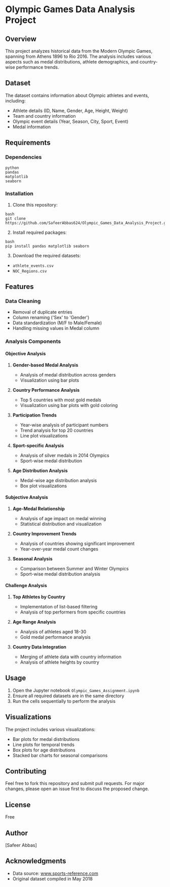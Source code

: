 # Olympic Games Data Analysis Project

## Overview
This project analyzes historical data from the Modern Olympic Games, spanning from Athens 1896 to Rio 2016. The analysis includes various aspects such as medal distributions, athlete demographics, and country-wise performance trends.

## Dataset
The dataset contains information about Olympic athletes and events, including:
- Athlete details (ID, Name, Gender, Age, Height, Weight)
- Team and country information
- Olympic event details (Year, Season, City, Sport, Event)
- Medal information

## Requirements

### Dependencies
```
python
pandas
matplotlib
seaborn
```

### Installation
1. Clone this repository:
```
bash
git clone https://github.com/SafeerAbbas624/Olympic_Games_Data_Analysis_Project.git
```

2. Install required packages:
```
bash
pip install pandas matplotlib seaborn
```

3. Download the required datasets:
- `athlete_events.csv`
- `NOC_Regions.csv`

## Features

### Data Cleaning
- Removal of duplicate entries
- Column renaming ('Sex' to 'Gender')
- Data standardization (M/F to Male/Female)
- Handling missing values in Medal column

### Analysis Components

#### Objective Analysis
1. **Gender-based Medal Analysis**
   - Analysis of medal distribution across genders
   - Visualization using bar plots

2. **Country Performance Analysis**
   - Top 5 countries with most gold medals
   - Visualization using bar plots with gold coloring

3. **Participation Trends**
   - Year-wise analysis of participant numbers
   - Trend analysis for top 20 countries
   - Line plot visualizations

4. **Sport-specific Analysis**
   - Analysis of silver medals in 2014 Olympics
   - Sport-wise medal distribution

5. **Age Distribution Analysis**
   - Medal-wise age distribution analysis
   - Box plot visualizations

#### Subjective Analysis
1. **Age-Medal Relationship**
   - Analysis of age impact on medal winning
   - Statistical distribution and visualization

2. **Country Improvement Trends**
   - Analysis of countries showing significant improvement
   - Year-over-year medal count changes

3. **Seasonal Analysis**
   - Comparison between Summer and Winter Olympics
   - Sport-wise medal distribution analysis

#### Challenge Analysis
1. **Top Athletes by Country**
   - Implementation of list-based filtering
   - Analysis of top performers from specific countries

2. **Age Range Analysis**
   - Analysis of athletes aged 18-30
   - Gold medal performance analysis

3. **Country Data Integration**
   - Merging of athlete data with country information
   - Analysis of athlete heights by country

## Usage
1. Open the Jupyter notebook `Olympic_Games_Assignment.ipynb`
2. Ensure all required datasets are in the same directory
3. Run the cells sequentially to perform the analysis

## Visualizations
The project includes various visualizations:
- Bar plots for medal distributions
- Line plots for temporal trends
- Box plots for age distributions
- Stacked bar charts for seasonal comparisons

## Contributing
Feel free to fork this repository and submit pull requests. For major changes, please open an issue first to discuss the proposed change.

## License
Free

## Author
[Safeer Abbas]

## Acknowledgments
- Data source: www.sports-reference.com
- Original dataset compiled in May 2018

